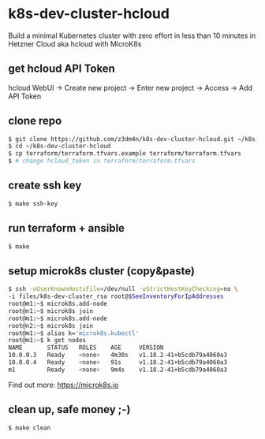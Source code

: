 # k8s-dev-cluster-hcloud

Build a minimal Kubernetes cluster with zero effort in less than 10 minutes in
Hetzner Cloud aka hcloud with MicroK8s

## get hcloud API Token

hcloud WebUI -> Create new project -> Enter new project -> Access -> Add API Token

## clone repo

```bash
$ git clone https://github.com/z3dm4n/k8s-dev-cluster-hcloud.git ~/k8s-dev-cluster-hcloud
$ cd ~/k8s-dev-cluster-hcloud
$ cp terraform/terraform.tfvars.example terraform/terraform.tfvars
$ # change hcloud_token in terraform/terraform.tfvars
```

## create ssh key

```bash
$ make ssh-key
```

## run terraform + ansible

```bash
$ make
```

## setup microk8s cluster (copy&paste)

```bash
$ ssh -oUserKnownHostsFile=/dev/null -oStrictHostKeyChecking=no \
-i files/k8s-dev-cluster_rsa root@$SeeInventoryForIpAddresses
root@m1:~$ microk8s.add-node
root@n1:~$ microk8s join
root@m1:~$ microk8s.add-node
root@n2:~$ microk8s join
root@m1:~$ alias k='microk8s.kubectl'
root@m1:~$ k get nodes
NAME       STATUS   ROLES    AGE     VERSION
10.0.0.3   Ready    <none>   4m30s   v1.18.2-41+b5cdb79a4060a3
10.0.0.4   Ready    <none>   91s     v1.18.2-41+b5cdb79a4060a3
m1         Ready    <none>   9m4s    v1.18.2-41+b5cdb79a4060a3
```

Find out more: https://microk8s.io

## clean up, safe money ;-)

```bash
$ make clean
```
